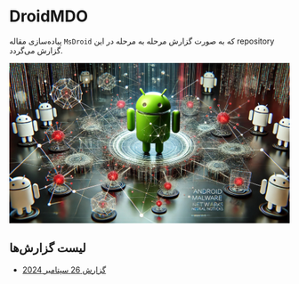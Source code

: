 # DroidMDO
پیاده‌سازی مقاله `MsDroid` که به صورت گزارش مرحله به مرحله در این repository گزارش می‌گردد.


![DroidMDO](https://github.com/aboyou/DroidMDO/blob/main/imgs/img_header.jpg)

## لیست گزارش‌ها
- [گزارش 26 سپتامبر 2024](https://github.com/aboyou/DroidMDO/tree/main/Reports/26-09-2024)
